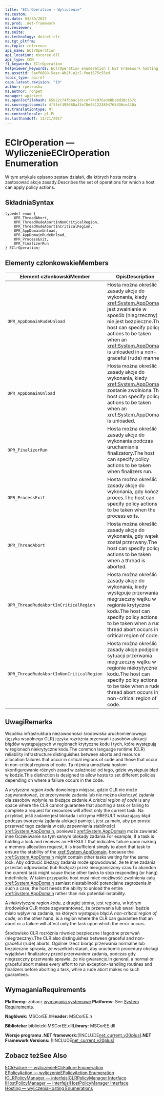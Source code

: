 ```yaml
---
title: "EClrOperation — Wyliczenie"
ms.custom: 
ms.date: 03/30/2017
ms.prod: .net-framework
ms.reviewer: 
ms.suite: 
ms.technology: dotnet-clr
ms.tgt_pltfrm: 
ms.topic: reference
api_name: EClrOperation
api_location: mscoree.dll
api_type: COM
f1_keywords: EClrOperation
helpviewer_keywords: EClrOperation enumeration [.NET Framework hosting]
ms.assetid: 5aef6808-5aac-4b2f-a2c7-fee1575c55ed
topic_type: apiref
caps.latest.revision: "10"
author: rpetrusha
ms.author: ronpet
manager: wpickett
ms.openlocfilehash: 65822c74fbbac1dccef74c976ade8ba8d38c167c
ms.sourcegitcommit: 4f3fef493080a43e70e951223894768d36ce430a
ms.translationtype: MT
ms.contentlocale: pl-PL
ms.lasthandoff: 11/21/2017
---
```

# <a name="eclroperation-enumeration"></a><span data-ttu-id="8d1a4-102">EClrOperation — Wyliczenie</span><span class="sxs-lookup"><span data-stu-id="8d1a4-102">EClrOperation Enumeration</span></span>
<span data-ttu-id="8d1a4-103">W tym artykule opisano zestaw działań, dla których hosta można zastosować akcje zasady.</span><span class="sxs-lookup"><span data-stu-id="8d1a4-103">Describes the set of operations for which a host can apply policy actions.</span></span>  
  
## <a name="syntax"></a><span data-ttu-id="8d1a4-104">Składnia</span><span class="sxs-lookup"><span data-stu-id="8d1a4-104">Syntax</span></span>  
  
```  
typedef enum {  
    OPR_ThreadAbort,  
    OPR_ThreadRudeAbortInNonCriticalRegion,  
    OPR_ThreadRudeAbortInCriticalRegion,  
    OPR_AppDomainUnload,  
    OPR_AppDomainRudeUnload,  
    OPR_ProcessExit,  
    OPR_FinalizerRun  
} EClrOperation;  
```  
  
## <a name="members"></a><span data-ttu-id="8d1a4-105">Elementy członkowskie</span><span class="sxs-lookup"><span data-stu-id="8d1a4-105">Members</span></span>  
  
|<span data-ttu-id="8d1a4-106">Element członkowski</span><span class="sxs-lookup"><span data-stu-id="8d1a4-106">Member</span></span>|<span data-ttu-id="8d1a4-107">Opis</span><span class="sxs-lookup"><span data-stu-id="8d1a4-107">Description</span></span>|  
|------------|-----------------|  
|`OPR_AppDomainRudeUnload`|<span data-ttu-id="8d1a4-108">Hosta można określić zasady akcje do wykonania, kiedy <xref:System.AppDomain> jest zwalnianie w sposób (niegrzeczny) nie jest bezpieczne.</span><span class="sxs-lookup"><span data-stu-id="8d1a4-108">The host can specify policy actions to be taken when an <xref:System.AppDomain> is unloaded in a non-graceful (rude) manner.</span></span>|  
|`OPR_AppDomainUnload`|<span data-ttu-id="8d1a4-109">Hosta można określić zasady akcje do wykonania, kiedy <xref:System.AppDomain> zostanie zwolniona.</span><span class="sxs-lookup"><span data-stu-id="8d1a4-109">The host can specify policy actions to be taken when an <xref:System.AppDomain> is unloaded.</span></span>|  
|`OPR_FinalizerRun`|<span data-ttu-id="8d1a4-110">Hosta można określić zasady akcje do wykonania podczas uruchamiania finalizatory.</span><span class="sxs-lookup"><span data-stu-id="8d1a4-110">The host can specify policy actions to be taken when finalizers run.</span></span>|  
|`OPR_ProcessExit`|<span data-ttu-id="8d1a4-111">Hosta można określić zasady akcje do wykonania, gdy kończy proces.</span><span class="sxs-lookup"><span data-stu-id="8d1a4-111">The host can specify policy actions to be taken when the process exits.</span></span>|  
|`OPR_ThreadAbort`|<span data-ttu-id="8d1a4-112">Hosta można określić zasady akcje do wykonania, gdy wątek został przerwany.</span><span class="sxs-lookup"><span data-stu-id="8d1a4-112">The host can specify policy actions to be taken when a thread is aborted.</span></span>|  
|`OPR_ThreadRudeAbortInCriticalRegion`|<span data-ttu-id="8d1a4-113">Hosta można określić zasady akcje do wykonania, kiedy występuje przerwania niegrzeczny wątku w regionie krytyczne kodu.</span><span class="sxs-lookup"><span data-stu-id="8d1a4-113">The host can specify policy actions to be taken when a rude thread abort occurs in a critical region of code.</span></span>|  
|`OPR_ThreadRudeAbortInNonCriticalRegion`|<span data-ttu-id="8d1a4-114">Hosta można określić zasady akcje podjęcie sytuacji przerwania niegrzeczny wątku w regionie niekrytyczne kodu.</span><span class="sxs-lookup"><span data-stu-id="8d1a4-114">The host can specify policy actions to be take when a rude thread abort occurs in a non-critical region of code.</span></span>|  
  
## <a name="remarks"></a><span data-ttu-id="8d1a4-115">Uwagi</span><span class="sxs-lookup"><span data-stu-id="8d1a4-115">Remarks</span></span>  
 <span data-ttu-id="8d1a4-116">Wspólna infrastruktura niezawodności środowiska uruchomieniowego (języka wspólnego CLR) języka rozróżnia przerwań i zasobów alokacji błędów występujących w regionach krytyczne kodu i tych, które występują w regionach niekrytyczne kodu.</span><span class="sxs-lookup"><span data-stu-id="8d1a4-116">The common language runtime (CLR) reliability infrastructure distinguishes between aborts and resource allocation failures that occur in critical regions of code and those that occur in non-critical regions of code.</span></span> <span data-ttu-id="8d1a4-117">Ta różnica umożliwia hostom skonfigurowanie różnych zasad w zależności od tego, gdzie występuje błąd w kodzie.</span><span class="sxs-lookup"><span data-stu-id="8d1a4-117">This distinction is designed to allow hosts to set different policies depending on where a failure occurs in the code.</span></span>  
  
 <span data-ttu-id="8d1a4-118">A *krytyczne region kodu* dowolnego miejsca, gdzie CLR nie może zagwarantować, że przerywanie zadania lub nie można ukończyć żądania dla zasobów wpłynie na bieżące zadanie.</span><span class="sxs-lookup"><span data-stu-id="8d1a4-118">A *critical region of code* is any space where the CLR cannot guarantee that aborting a task or failing to complete a request for resources will affect only the current task.</span></span> <span data-ttu-id="8d1a4-119">Na przykład, jeśli zadanie jest blokada i otrzyma HRESULT wskazujący błąd podczas tworzenia żądania alokacji pamięci, jest za mało, aby po prostu przerwać tego zadania w celu zapewnienia stabilności <xref:System.AppDomain>, ponieważ <xref:System.AppDomain> może zawierać inne Oczekiwanie na tym samym blokady zadania.</span><span class="sxs-lookup"><span data-stu-id="8d1a4-119">For example, if a task is holding a lock and receives an HRESULT that indicates failure upon making a memory allocation request, it is insufficient simply to abort that task to ensure the stability of the <xref:System.AppDomain>, because the <xref:System.AppDomain> might contain other tasks waiting for the same lock.</span></span> <span data-ttu-id="8d1a4-120">Aby odrzucić bieżący zadania może spowodować, że te inne zadania przestać odpowiadać (lub Rozłącz) przez nieograniczony czas.</span><span class="sxs-lookup"><span data-stu-id="8d1a4-120">To abandon the current task might cause those other tasks to stop responding (or hang) indefinitely.</span></span> <span data-ttu-id="8d1a4-121">W takim przypadku host musi mieć możliwość zwolnienia całą <xref:System.AppDomain> zamiast niestabilność potencjalne zagrożenia.</span><span class="sxs-lookup"><span data-stu-id="8d1a4-121">In such a case, the host needs the ability to unload the entire <xref:System.AppDomain> rather than risk potential instability.</span></span>  
  
 <span data-ttu-id="8d1a4-122">A *niekrytyczne region kodu*, z drugiej strony, jest regionu, w którym środowiska CLR może zagwarantować, że przerwania lub awarii będzie miało wpływ na zadania, na których występuje błąd.</span><span class="sxs-lookup"><span data-stu-id="8d1a4-122">A *non-critical region of code*, on the other hand, is a region where the CLR can guarantee that an abort or a failure will affect only the task upon which the error occurs.</span></span>  
  
 <span data-ttu-id="8d1a4-123">Środowisko CLR rozróżnia również bezpieczne i łagodne przerwań (niegrzeczny).</span><span class="sxs-lookup"><span data-stu-id="8d1a4-123">The CLR also distinguishes between graceful and non-graceful (rude) aborts.</span></span> <span data-ttu-id="8d1a4-124">Ogólnie rzecz biorąc przerwania normalne lub bezpieczne sprawia, że wszelkich starań, aby uruchomić procedury obsługi wyjątków i finalizatory przed przerwaniem zadania, podczas gdy niegrzeczny przerwania sprawia, że nie gwarancje.</span><span class="sxs-lookup"><span data-stu-id="8d1a4-124">In general, a normal or graceful abort makes every effort to run exception-handling routines and finalizers before aborting a task, while a rude abort makes no such guarantees.</span></span>  
  
## <a name="requirements"></a><span data-ttu-id="8d1a4-125">Wymagania</span><span class="sxs-lookup"><span data-stu-id="8d1a4-125">Requirements</span></span>  
 <span data-ttu-id="8d1a4-126">**Platformy:** zobacz [wymagania systemowe](../../../../docs/framework/get-started/system-requirements.md).</span><span class="sxs-lookup"><span data-stu-id="8d1a4-126">**Platforms:** See [System Requirements](../../../../docs/framework/get-started/system-requirements.md).</span></span>  
  
 <span data-ttu-id="8d1a4-127">**Nagłówek:** MSCorEE.h</span><span class="sxs-lookup"><span data-stu-id="8d1a4-127">**Header:** MSCorEE.h</span></span>  
  
 <span data-ttu-id="8d1a4-128">**Biblioteka:** biblioteki MSCorEE.dll</span><span class="sxs-lookup"><span data-stu-id="8d1a4-128">**Library:** MSCorEE.dll</span></span>  
  
 <span data-ttu-id="8d1a4-129">**Wersje programu .NET framework:**[!INCLUDE[net_current_v20plus](../../../../includes/net-current-v20plus-md.md)]</span><span class="sxs-lookup"><span data-stu-id="8d1a4-129">**.NET Framework Versions:** [!INCLUDE[net_current_v20plus](../../../../includes/net-current-v20plus-md.md)]</span></span>  
  
## <a name="see-also"></a><span data-ttu-id="8d1a4-130">Zobacz też</span><span class="sxs-lookup"><span data-stu-id="8d1a4-130">See Also</span></span>  
 [<span data-ttu-id="8d1a4-131">EClrFailure — wyliczenie</span><span class="sxs-lookup"><span data-stu-id="8d1a4-131">EClrFailure Enumeration</span></span>](../../../../docs/framework/unmanaged-api/hosting/eclrfailure-enumeration.md)  
 [<span data-ttu-id="8d1a4-132">EPolicyAction — wyliczenie</span><span class="sxs-lookup"><span data-stu-id="8d1a4-132">EPolicyAction Enumeration</span></span>](../../../../docs/framework/unmanaged-api/hosting/epolicyaction-enumeration.md)  
 [<span data-ttu-id="8d1a4-133">ICLRPolicyManager — interfejs</span><span class="sxs-lookup"><span data-stu-id="8d1a4-133">ICLRPolicyManager Interface</span></span>](../../../../docs/framework/unmanaged-api/hosting/iclrpolicymanager-interface.md)  
 [<span data-ttu-id="8d1a4-134">IHostPolicyManager — interfejs</span><span class="sxs-lookup"><span data-stu-id="8d1a4-134">IHostPolicyManager Interface</span></span>](../../../../docs/framework/unmanaged-api/hosting/ihostpolicymanager-interface.md)  
 [<span data-ttu-id="8d1a4-135">Hosting — wyliczenia</span><span class="sxs-lookup"><span data-stu-id="8d1a4-135">Hosting Enumerations</span></span>](../../../../docs/framework/unmanaged-api/hosting/hosting-enumerations.md)
